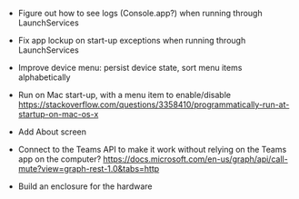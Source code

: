* Figure out how to see logs (Console.app?) when running through LaunchServices

* Fix app lockup on start-up exceptions when running through LaunchServices

* Improve device menu: persist device state, sort menu items alphabetically

* Run on Mac start-up, with a menu item to enable/disable
  https://stackoverflow.com/questions/3358410/programmatically-run-at-startup-on-mac-os-x

* Add About screen

* Connect to the Teams API to make it work without relying on the Teams app on the computer?
  https://docs.microsoft.com/en-us/graph/api/call-mute?view=graph-rest-1.0&tabs=http

* Build an enclosure for the hardware
